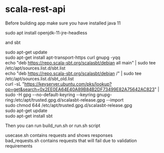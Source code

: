 # scala-rest-api  
  
Before building app make sure you have installed java 11  

  sudo apt install openjdk-11-jre-headless  
  
and sbt  

  sudo apt-get update  
  sudo apt-get install apt-transport-https curl gnupg -yqq  
  echo "deb https://repo.scala-sbt.org/scalasbt/debian all main" | sudo tee /etc/apt/sources.list.d/sbt.list  
  echo "deb https://repo.scala-sbt.org/scalasbt/debian /" | sudo tee /etc/apt/sources.list.d/sbt_old.list  
  curl -sL "https://keyserver.ubuntu.com/pks/lookup?op=get&search=0x2EE0EA64E40A89B84B2DF73499E82A75642AC823" | sudo -H gpg --no-default-keyring --keyring gnupg-ring:/etc/apt/trusted.gpg.d/scalasbt-release.gpg --import  
  sudo chmod 644 /etc/apt/trusted.gpg.d/scalasbt-release.gpg  
  sudo apt-get update  
  sudo apt-get install sbt  
  
Then you can run build_run.sh or run.sh script  
  
usecase.sh contains requests and shows responses   
bad_requests.sh contains requests that will fail due to validation requirements  
